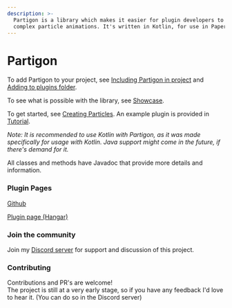 ```yaml
---
description: >-
  Partigon is a library which makes it easier for plugin developers to create
  complex particle animations. It's written in Kotlin, for use in Paper plugins.
---
```


# Partigon

To add Partigon to your project, see [Including Partigon in project](partigon/including-partigon-in-project.md) and [Adding to plugins folder](partigon/adding-to-plugins-folder.md).

To see what is possible with the library, see [Showcase](showcase.md).

To get started, see [Creating Particles](broken-reference). An example plugin is provided in [Tutorial](tutorial.md).

_Note: It is recommended to use Kotlin with Partigon, as it was made specifically for usage with Kotlin. Java support might come in the future, if there's demand for it._

All classes and methods have Javadoc that provide more details and information.



### Plugin Pages

[Github](https://github.com/Gameoholic/Partigon)

[Plugin page (Hangar)](https://hangar.papermc.io/Gameoholic/Partigon)

### Join the community

Join my [Discord server](https://discord.gameoholic.xyz/) for support and discussion of this project.

### Contributing

Contributions and PR's are welcome!\
The project is still at a very early stage, so if you have any feedback I'd love to hear it. (You can do so in the Discord server)
